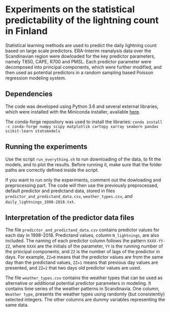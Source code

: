 # Experiments on the statistical predictability of the lightning count in Finland
Statistical learning methods are used to predict the daily lightning count based on large scale predictors. ERA-Interim reanalysis data over the Scandinavian region were dowloaded for the key predictor parameters, namely T850, CAPE, R700 and PMSL. Each predictor parameter were decomposed into principal components, which were further modified, and then used as potential predictors in a random sampling based Poisson regression modeling system.

## Dependencies
The code was developed using Python 3.6 and several external libraries, which were installed with the Miniconda installer, available [here](https://conda.io/miniconda.html).

The conda-forge repository was used to install the libraries:
`conda install -c conda-forge numpy scipy matplotlib cartopy xarray seaborn pandas scikit-learn statsmodels`

## Running the experiments
Use the script `run_everything.sh` to run downloading of the data, to fit the models, and to plot the results. Before running it, make sure that the folder paths are correctly defined inside the script.

If you want to run only the experiments, comment out the dowloading and preprocessing part. The code will then use the previously preprocessed, default predictor and predictand data, stored in files `predictor_and_predictand_data.csv`, `weather_types.csv`, and `daily_lightnings_1998-2018.txt`.

## Interpretation of the predictor data files
The file `predictor_and_predictand_data.csv` contains predictor values for each day in 1998-2018. Predictand values, column `N_lightnings`, are also included. The naming of each predictor column follows the pattern `XXXX-YY-ZZ`, where `XXXX` are the initials of the parameter, `YY` is the running number of the principal components, and `ZZ` is the number of lags of the predictor in days. For example, `ZZ=0` means that the predictor values are from the same day than the predictand values, `ZZ=1` means that previous day values are presented, and `ZZ=2` that two days old predictor values are used.

The file `weather_types.csv` contains the weather types that can be used as alternative or additional potential predictor parameters in modeling. It contains time series of the weather patterns in Scandinavia. One column, `Weather type`, presents the weather types using randomly (but consistently) selected integers. The other columns are dummy variables representing the same data.
